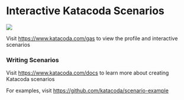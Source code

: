 # Interactive Katacoda Scenarios

[![](http://shields.katacoda.com/katacoda/gas/count.svg)](https://www.katacoda.com/gas "Get your profile on Katacoda.com")

Visit https://www.katacoda.com/gas to view the profile and interactive scenarios

### Writing Scenarios
Visit https://www.katacoda.com/docs to learn more about creating Katacoda scenarios

For examples, visit https://github.com/katacoda/scenario-example
